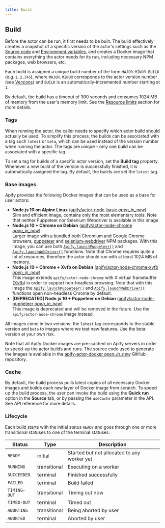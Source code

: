```yaml
---
title: Build
---
```


## [](#build)Build

Before the actor can be run, it first needs to be built. The build effectively creates a snapshot of a specific version of the actor's settings such as the [Source code](#source-code) and [Environment variables](#environemnt-variables), and creates a Docker image that contains everything the actor needs for its run, including necessary NPM packages, web browsers, etc.

Each build is assigned a unique build number of the form `MAJOR.MINOR.BUILD` (e.g. `1.2.345`), where `MAJOR.MINOR` corresponds to the actor version number (see [Versions](#versions)) and `BUILD` is an automatically-incremented number starting at `1`.

By default, the build has a timeout of 300 seconds and consumes 1024 MB of memory from the user's memory limit. See the [Resource limits](#resource-limits) section for more details.

### [](#build-tags)Tags

When running the actor, the caller needs to specify which actor build should actually be used. To simplify this process, the builds can be associated with a tag such `latest` or `beta`, which can be used instead of the version number when running the actor. The tags are unique - only one build can be associated with a specific tag.

To set a tag for builds of a specific actor version, set the **Build tag** property. Whenever a new build of the version is successfully finished, it is automatically assigned the tag. By default, the builds are set the `latest` tag.

### [](#base-images)Base images

Apify provides the following Docker images that can be used as a base for user actors:

*   **Node.js 10 on Alpine Linux** ([apify/actor-node-basic _open_in_new_](https://hub.docker.com/r/apify/actor-node-basic/))  
    Slim and efficient image, contains only the most elementary tools. Note that neither Puppeteer nor Selenium Webdriver is available in this image.
*   **Node.js 10 + Chrome on Debian** ([apify/actor-node-chrome _open_in_new_](https://hub.docker.com/r/apify/actor-node-chrome/))  
    Larger image with a bundled both Chromium and Google Chrome browsers, [puppeteer](https://www.npmjs.com/package/puppeteer) and [selenium-webdriver](https://www.npmjs.com/package/selenium-webdriver) NPM packages. With this image, you can use both [`Apify.launchPuppeteer()`](https://sdk.apify.com/docs/api/apify#module_Apify.launchPuppeteer) and [`Apify.launchWebDriver()`](https://sdk.apify.com/docs/api/apify#module_Apify.launchWebDriver) functions. Note that Chrome requires quite a lot of resources, therefore the actor should run with at least 1024 MB of memory.
*   **Node.js 10 + Chrome + Xvfb on Debian** ([apify/actor-node-chrome-xvfb _open_in_new_](https://hub.docker.com/r/apify/actor-node-chrome-xvfb/))  
    This image extends `apify/actor-node-chrome` with X virtual framebuffer ([Xvfb](https://www.x.org/archive/X11R7.6/doc/man/man1/Xvfb.1.xhtml)) in order to support non-headless browsing. Note that with this image the [`Apify.launchPuppeteer()`](https://sdk.apify.com/docs/api/apify#module_Apify.launchPuppeteer) and [`Apify.launchWebDriver()`](https://sdk.apify.com/docs/api/apify#module_Apify.launchWebDriver) functions open non-headless Chrome by default.
*   **[DEPRECATED] Node.js 10 + Puppeteer on Debian** ([apify/actor-node-puppeteer _open_in_new_](https://hub.docker.com/r/apify/actor-node-puppeteer/))  
    This image is deprecated and will be removed in the future. Use the `apify/actor-node-chrome` image instead.

All images come in two versions: the `latest` tag corresponds to the stable version and `beta` to images where we test new features. Use the beta version at your own risk.

Note that all Apify Docker images are pre-cached on Apify servers in order to speed-up the actor builds and runs. The source code used to generate the images is available in the [apify-actor-docker _open_in_new_](https://github.com/apifytech/apify-actor-docker) GitHub repository.

### [](#build-cache)Cache

By default, the build process pulls latest copies of all necessary Docker images and builds each new layer of Docker image from scratch. To speed up the build process, the user can invoke the build using the **Quick run** option in the **Source** tab, or by passing the `useCache` parameter in the API. See API reference for more details.

### [](#build-lifecycle)Lifecycle

Each build starts with the initial status `READY` and goes through one or more transitional statuses to one of the terminal statuses.

|Status|Type|Description|
|--- |--- |--- |
|`READY`|initial|Started but not allocated to any worker yet|
|`RUNNING`|transitional|Executing on a worker|
|`SUCCEEDED`|terminal|Finished successfully|
|`FAILED`|terminal|Build failed|
|`TIMING-OUT`|transitional|Timing out now|
|`TIMED-OUT`|terminal|Timed out|
|`ABORTING`|transitional|Being aborted by user|
|`ABORTED`|terminal|Aborted by user|
